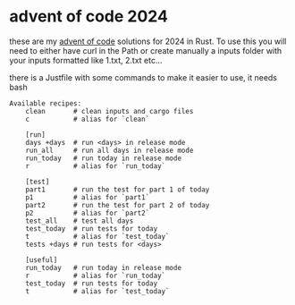 # advent of code 2024
these are my [advent of code](https://adventofcode.com/2024) solutions for 2024 in Rust. To use this you will need to either have curl in the Path or create manually a inputs folder with your inputs formatted like 1.txt, 2.txt etc... 

there is a Justfile with some commands to make it easier to use, it needs bash
```just
Available recipes:
    clean       # clean inputs and cargo files
    c           # alias for `clean`

    [run]
    days +days  # run <days> in release mode
    run_all     # run all days in release mode
    run_today   # run today in release mode
    r           # alias for `run_today`

    [test]
    part1       # run the test for part 1 of today
    p1          # alias for `part1`
    part2       # run the test for part 2 of today
    p2          # alias for `part2`
    test_all    # test all days
    test_today  # run tests for today
    t           # alias for `test_today`
    tests +days # run tests for <days>

    [useful]
    run_today   # run today in release mode
    r           # alias for `run_today`
    test_today  # run tests for today
    t           # alias for `test_today`
```
